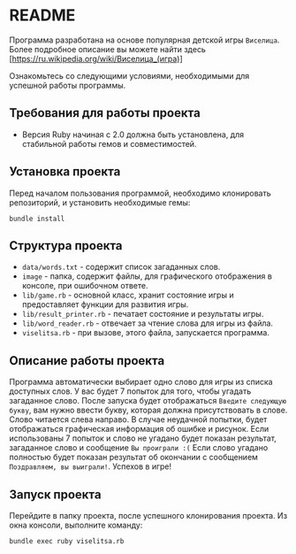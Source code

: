 # README

Программа разработана на основе популярная детской игры `Виселица`.  
Более подробное описание вы можете найти здесь [https://ru.wikipedia.org/wiki/Виселица_(игра)]

Ознакомьтесь со следующими условиями, необходимыми для успешной работы программы.

## Требования для работы проекта 
* Версия Ruby начиная с 2.0 должна быть установлена, для стабильной работы гемов и совместимостей.

## Установка проекта
Перед началом пользования программой, необходимо клонировать репозиторий, и
установить необходимые гемы:
````
bundle install
````
## Структура проекта
 * `data/words.txt` - содержит список загаданных слов.  
 * `image` - папка, содержит файлы, для графического отображения в консоле, при ошибочном ответе.
 * `lib/game.rb` - основной класс, хранит состояние игры и предоставляет функции для развития игры.
 * `lib/result_printer.rb` - печатает состояние и результаты игры.
 * `lib/word_reader.rb` - отвечает за чтение слова для игры из файла.
 * `viselitsa.rb` - при вызове, этого файла, запускается программа.

## Описание работы проекта
Программа автоматически выбирает одно слово для игры из списка доступных слов. 
У вас будет 7 попыток для того, чтобы угадать загаданное слово. После запуска будет отображаться
`Введите следующую букву`, вам нужно ввести букву, которая должна присутствовать в слове. Слово читается 
слева направо. В случае неудачной попытки, будет отображаться графическая информация об ошибке и рисунок.
Если использованы 7 попыток и слово не угадано будет показан результат, загаданное слово и сообщение
`Вы проиграли :(`
Если слово угадано полностью будет показан результат об окончании с сообщением `Поздравляем, вы выиграли!`.
Успехов в игре! 

## Запуск проекта
Перейдите в папку проекта, после успешного клонирования проекта.
Из окна консоли, выполните команду:
````
bundle exec ruby viselitsa.rb
````


